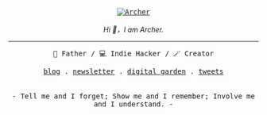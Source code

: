 <p align="center">
  <kbd>
    <a href="https://bento.me/archer"><img src="https://xiaoa.name/assets/images/archer-github-profile.svg" alt="Archer" /></a>
  </kbd>
  <br />
  <br />
  <em align="center">
    Hi 👋，I am Archer.
  </em>
</p>

---

<p align="center">
  <samp>
    👨 Father / 💻 Indie Hacker / 🪄 Creator
  </samp>
</p>

<p align="center">
  <samp>
    <a href="https://xiaoa.name">blog</a> .
    <a href="https://r.xiaoa.name">newsletter</a> .
    <a href="https://www.yuque.com/chiyu-heb0t">digital garden</a> .
    <a href="https://twitter.com/qddegtya">tweets</a>
  </samp>
  <br />
  <br />
  <br />
  <samp>
    - Tell me and I forget; Show me and I remember; Involve me and I understand. -
  </samp>
</p>
